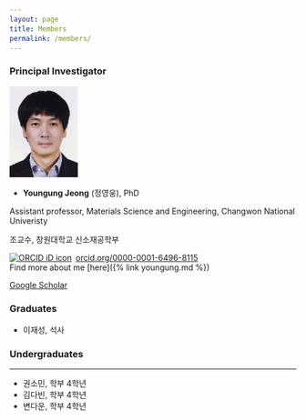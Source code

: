 ```yaml
---
layout: page
title: Members
permalink: /members/
---
```


### Principal Investigator

<img src="/images/yj_profile.jpg" width="120">

- **Youngung Jeong** (정영웅), PhD

Assistant professor, Materials Science and Engineering, Changwon National Univeristy

조교수, 창원대학교 신소재공학부

<div itemscope itemtype="https://schema.org/Person"><a itemprop="sameAs" content="https://orcid.org/0000-0001-6496-8115" href="https://orcid.org/0000-0001-6496-8115" target="orcid.widget" rel="noopener noreferrer" style="vertical-align:top;"><img src="https://orcid.org/sites/default/files/images/orcid_16x16.png" style="width:1em;margin-right:.5em;" alt="ORCID iD icon">orcid.org/0000-0001-6496-8115</a></div>
Find more about me [here]({% link youngung.md %})

[Google Scholar](https://scholar.google.com/citations?user=ANercDoAAAAJ&hl=en)


### Graduates
- 이재성, 석사

### Undergraduates

-----------------------

- 권소민, 학부 4학년
- 김다빈, 학부 4학년
- 변다운, 학부 4학년

<!--
- 강재영, 학부 4학년 (재료 연구소, 철강)
- 이찬혁, 학부 4학년 (재료 연구소, 타이타늄)
- 조현빈, 학부 4학년 (부경대학교)
- 조은지, 학부 4학년
- 한민우, 학부 4학년
     -->
